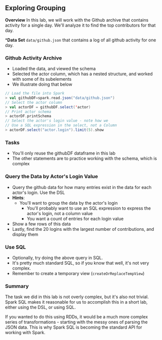 ## Exploring Grouping

**Overview** In this lab, we will work with the Github archive that contains activity for a single day.  We'll analyze it to find the top contributors for that day.

***Data Set** `data/github.json` that contains a log of all github activity for one day.  

### Github Activity Archive

* Loaded the data, and viewed the schema
* Selected the actor column, which has a nested structure, and worked with some of its subelements
* We illustrate doing that below

```scala
// Load the file into Spark
> val githubDF=spark.read.json("data/github.json")
// Select the actor column
> val actorDF = githubDF.select('actor)
// Print actor schema
> actorDF.printSchema
// Select the actor's login value - note how we 
// Use a SQL expression in the select, not a Column
> actorDF.select("actor.login").limit(5).show

```

### Tasks

* You'll only reuse the githubDF dataframe in this lab
* The other statements are to practice working with the schema, which is complex

### Query the Data by Actor's Login Value

* Query the github data for how many entries exist in the data for each actor's login.  Use the DSL
* **Hints**: 
  * You'll want to group the data by the actor's login
	* You'll probably want to use an SQL expression to express the actor's login, not a column value
	* You want a count of entries for each login value
* Show a few rows of this data
* Lastly, find the 20 logins with the largest number of contributions, and display them

### Use SQL

* Optionally, try doing the above query in SQL.
* It's pretty much standard SQL, so if you know that well, it's not very complex.
* Remember to create a temporary view (`createOrReplaceTempView`)

### Summary

The task we did in this lab is not overly complex, but it's also not trivial.  Spark SQL makes it reasonable for us to accomplish this in a short lab, either using the DSL, or using SQL.

If you wanted to do this using RDDs, it would be a much more complex series of transformations - starting with the messy ones of parsing the JSON data.  This is why Spark SQL is becoming the standard API for working with Spark.

